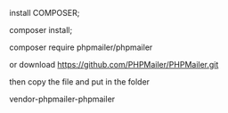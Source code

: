 install COMPOSER;

composer install;

composer require phpmailer/phpmailer

or download 
https://github.com/PHPMailer/PHPMailer.git

then copy the file and put in the folder

vendor-phpmailer-phpmailer


